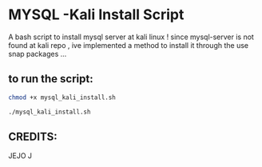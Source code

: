 # MYSQL -Kali Install Script
A bash script to install mysql server at kali linux !
since mysql-server is not found at kali repo , ive implemented a method to install it
through the use snap packages ...

## to run the script:
```bash
chmod +x mysql_kali_install.sh
```
```bash
./mysql_kali_install.sh
```
## CREDITS:
JEJO J
